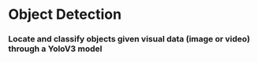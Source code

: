 #  Object Detection
### Locate and classify objects given visual data (image or video) through a YoloV3 model